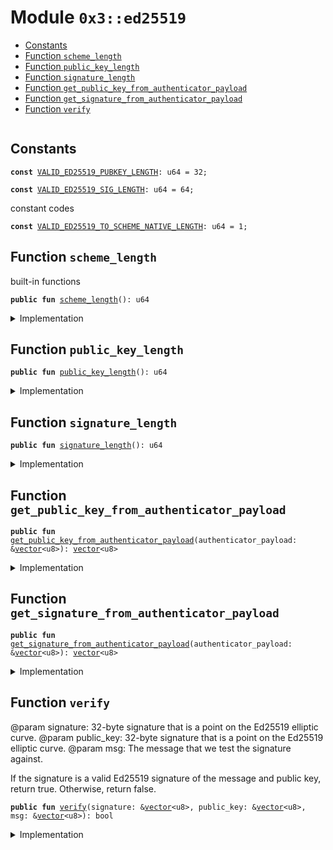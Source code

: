 
<a name="0x3_ed25519"></a>

# Module `0x3::ed25519`



-  [Constants](#@Constants_0)
-  [Function `scheme_length`](#0x3_ed25519_scheme_length)
-  [Function `public_key_length`](#0x3_ed25519_public_key_length)
-  [Function `signature_length`](#0x3_ed25519_signature_length)
-  [Function `get_public_key_from_authenticator_payload`](#0x3_ed25519_get_public_key_from_authenticator_payload)
-  [Function `get_signature_from_authenticator_payload`](#0x3_ed25519_get_signature_from_authenticator_payload)
-  [Function `verify`](#0x3_ed25519_verify)


<pre><code></code></pre>



<a name="@Constants_0"></a>

## Constants


<a name="0x3_ed25519_VALID_ED25519_PUBKEY_LENGTH"></a>



<pre><code><b>const</b> <a href="ed25519.md#0x3_ed25519_VALID_ED25519_PUBKEY_LENGTH">VALID_ED25519_PUBKEY_LENGTH</a>: u64 = 32;
</code></pre>



<a name="0x3_ed25519_VALID_ED25519_SIG_LENGTH"></a>



<pre><code><b>const</b> <a href="ed25519.md#0x3_ed25519_VALID_ED25519_SIG_LENGTH">VALID_ED25519_SIG_LENGTH</a>: u64 = 64;
</code></pre>



<a name="0x3_ed25519_VALID_ED25519_TO_SCHEME_NATIVE_LENGTH"></a>

constant codes


<pre><code><b>const</b> <a href="ed25519.md#0x3_ed25519_VALID_ED25519_TO_SCHEME_NATIVE_LENGTH">VALID_ED25519_TO_SCHEME_NATIVE_LENGTH</a>: u64 = 1;
</code></pre>



<a name="0x3_ed25519_scheme_length"></a>

## Function `scheme_length`

built-in functions


<pre><code><b>public</b> <b>fun</b> <a href="ed25519.md#0x3_ed25519_scheme_length">scheme_length</a>(): u64
</code></pre>



<details>
<summary>Implementation</summary>


<pre><code><b>public</b> <b>fun</b> <a href="ed25519.md#0x3_ed25519_scheme_length">scheme_length</a>(): u64 {
    <a href="ed25519.md#0x3_ed25519_VALID_ED25519_TO_SCHEME_NATIVE_LENGTH">VALID_ED25519_TO_SCHEME_NATIVE_LENGTH</a>
}
</code></pre>



</details>

<a name="0x3_ed25519_public_key_length"></a>

## Function `public_key_length`



<pre><code><b>public</b> <b>fun</b> <a href="ed25519.md#0x3_ed25519_public_key_length">public_key_length</a>(): u64
</code></pre>



<details>
<summary>Implementation</summary>


<pre><code><b>public</b> <b>fun</b> <a href="ed25519.md#0x3_ed25519_public_key_length">public_key_length</a>(): u64 {
    <a href="ed25519.md#0x3_ed25519_VALID_ED25519_PUBKEY_LENGTH">VALID_ED25519_PUBKEY_LENGTH</a>
}
</code></pre>



</details>

<a name="0x3_ed25519_signature_length"></a>

## Function `signature_length`



<pre><code><b>public</b> <b>fun</b> <a href="ed25519.md#0x3_ed25519_signature_length">signature_length</a>(): u64
</code></pre>



<details>
<summary>Implementation</summary>


<pre><code><b>public</b> <b>fun</b> <a href="ed25519.md#0x3_ed25519_signature_length">signature_length</a>(): u64 {
    <a href="ed25519.md#0x3_ed25519_VALID_ED25519_SIG_LENGTH">VALID_ED25519_SIG_LENGTH</a>
}
</code></pre>



</details>

<a name="0x3_ed25519_get_public_key_from_authenticator_payload"></a>

## Function `get_public_key_from_authenticator_payload`



<pre><code><b>public</b> <b>fun</b> <a href="ed25519.md#0x3_ed25519_get_public_key_from_authenticator_payload">get_public_key_from_authenticator_payload</a>(authenticator_payload: &<a href="../../moveos/moveos-stdlib/move-stdlib/doc/vector.md#0x1_vector">vector</a>&lt;u8&gt;): <a href="../../moveos/moveos-stdlib/move-stdlib/doc/vector.md#0x1_vector">vector</a>&lt;u8&gt;
</code></pre>



<details>
<summary>Implementation</summary>


<pre><code><b>public</b> <b>fun</b> <a href="ed25519.md#0x3_ed25519_get_public_key_from_authenticator_payload">get_public_key_from_authenticator_payload</a>(authenticator_payload: &<a href="../../moveos/moveos-stdlib/move-stdlib/doc/vector.md#0x1_vector">vector</a>&lt;u8&gt;): <a href="../../moveos/moveos-stdlib/move-stdlib/doc/vector.md#0x1_vector">vector</a>&lt;u8&gt; {
    <b>let</b> public_key = <a href="../../moveos/moveos-stdlib/move-stdlib/doc/vector.md#0x1_vector_empty">vector::empty</a>&lt;u8&gt;();
    <b>let</b> i = <a href="ed25519.md#0x3_ed25519_scheme_length">scheme_length</a>() + <a href="ed25519.md#0x3_ed25519_signature_length">signature_length</a>();
    <b>let</b> public_key_position = <a href="ed25519.md#0x3_ed25519_scheme_length">scheme_length</a>() + <a href="ed25519.md#0x3_ed25519_signature_length">signature_length</a>() + <a href="ed25519.md#0x3_ed25519_public_key_length">public_key_length</a>();
    <b>while</b> (i &lt; public_key_position) {
        <b>let</b> value = <a href="../../moveos/moveos-stdlib/move-stdlib/doc/vector.md#0x1_vector_borrow">vector::borrow</a>(authenticator_payload, i);
        <a href="../../moveos/moveos-stdlib/move-stdlib/doc/vector.md#0x1_vector_push_back">vector::push_back</a>(&<b>mut</b> public_key, *value);
        i = i + 1;
    };
    public_key
}
</code></pre>



</details>

<a name="0x3_ed25519_get_signature_from_authenticator_payload"></a>

## Function `get_signature_from_authenticator_payload`



<pre><code><b>public</b> <b>fun</b> <a href="ed25519.md#0x3_ed25519_get_signature_from_authenticator_payload">get_signature_from_authenticator_payload</a>(authenticator_payload: &<a href="../../moveos/moveos-stdlib/move-stdlib/doc/vector.md#0x1_vector">vector</a>&lt;u8&gt;): <a href="../../moveos/moveos-stdlib/move-stdlib/doc/vector.md#0x1_vector">vector</a>&lt;u8&gt;
</code></pre>



<details>
<summary>Implementation</summary>


<pre><code><b>public</b> <b>fun</b> <a href="ed25519.md#0x3_ed25519_get_signature_from_authenticator_payload">get_signature_from_authenticator_payload</a>(authenticator_payload: &<a href="../../moveos/moveos-stdlib/move-stdlib/doc/vector.md#0x1_vector">vector</a>&lt;u8&gt;): <a href="../../moveos/moveos-stdlib/move-stdlib/doc/vector.md#0x1_vector">vector</a>&lt;u8&gt; {
    <b>let</b> sign = <a href="../../moveos/moveos-stdlib/move-stdlib/doc/vector.md#0x1_vector_empty">vector::empty</a>&lt;u8&gt;();
    <b>let</b> i = <a href="ed25519.md#0x3_ed25519_scheme_length">scheme_length</a>();
    <b>let</b> signature_position = <a href="ed25519.md#0x3_ed25519_signature_length">signature_length</a>() + 1;
    <b>while</b> (i &lt; signature_position) {
        <b>let</b> value = <a href="../../moveos/moveos-stdlib/move-stdlib/doc/vector.md#0x1_vector_borrow">vector::borrow</a>(authenticator_payload, i);
        <a href="../../moveos/moveos-stdlib/move-stdlib/doc/vector.md#0x1_vector_push_back">vector::push_back</a>(&<b>mut</b> sign, *value);
        i = i + 1;
    };
    sign
}
</code></pre>



</details>

<a name="0x3_ed25519_verify"></a>

## Function `verify`

@param signature: 32-byte signature that is a point on the Ed25519 elliptic curve.
@param public_key: 32-byte signature that is a point on the Ed25519 elliptic curve.
@param msg: The message that we test the signature against.

If the signature is a valid Ed25519 signature of the message and public key, return true.
Otherwise, return false.


<pre><code><b>public</b> <b>fun</b> <a href="ed25519.md#0x3_ed25519_verify">verify</a>(signature: &<a href="../../moveos/moveos-stdlib/move-stdlib/doc/vector.md#0x1_vector">vector</a>&lt;u8&gt;, public_key: &<a href="../../moveos/moveos-stdlib/move-stdlib/doc/vector.md#0x1_vector">vector</a>&lt;u8&gt;, msg: &<a href="../../moveos/moveos-stdlib/move-stdlib/doc/vector.md#0x1_vector">vector</a>&lt;u8&gt;): bool
</code></pre>



<details>
<summary>Implementation</summary>


<pre><code><b>native</b> <b>public</b> <b>fun</b> <a href="ed25519.md#0x3_ed25519_verify">verify</a>(signature: &<a href="../../moveos/moveos-stdlib/move-stdlib/doc/vector.md#0x1_vector">vector</a>&lt;u8&gt;, public_key: &<a href="../../moveos/moveos-stdlib/move-stdlib/doc/vector.md#0x1_vector">vector</a>&lt;u8&gt;, msg: &<a href="../../moveos/moveos-stdlib/move-stdlib/doc/vector.md#0x1_vector">vector</a>&lt;u8&gt;): bool;
</code></pre>



</details>
